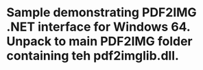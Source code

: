 # Sample demonstrating PDF2IMG .NET interface for Windows 64.  Unpack to main PDF2IMG folder containing teh pdf2imglib.dll.
